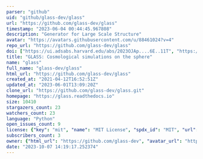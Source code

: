 ```yaml
---
parser: "github"
uid: "github/glass-dev/glass"
url: "https://github.com/glass-dev/glass"
timestamp: "2023-06-04 00:44:45.967808"
description: "Generator for Large Scale Structure"
avatar: "https://avatars.githubusercontent.com/u/88461024?v=4"
repo_url: "https://github.com/glass-dev/glass"
doi: ["https://ui.adsabs.harvard.edu/abs/2023OJAp....6E..11T", "https://ui.adsabs.harvard.edu/abs/2023ascl.soft05023T/abstract"]
title: "GLASS: Cosmological simulations on the sphere"
name: "glass"
full_name: "glass-dev/glass"
html_url: "https://github.com/glass-dev/glass"
created_at: "2021-04-12T16:52:51Z"
updated_at: "2023-06-01T13:09:20Z"
clone_url: "https://github.com/glass-dev/glass.git"
homepage: "https://glass.readthedocs.io"
size: 10410
stargazers_count: 23
watchers_count: 23
language: "Python"
open_issues_count: 9
license: {"key": "mit", "name": "MIT License", "spdx_id": "MIT", "url": "https://api.github.com/licenses/mit", "node_id": "MDc6TGljZW5zZTEz"}
subscribers_count: 3
owner: {"html_url": "https://github.com/glass-dev", "avatar_url": "https://avatars.githubusercontent.com/u/88461024?v=4", "login": "glass-dev", "type": "Organization"}
date: "2023-10-07 14:19:17.252374"
---
```

